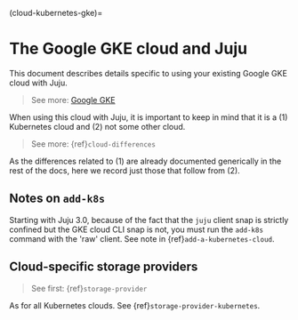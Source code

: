 (cloud-kubernetes-gke)=
# The Google GKE cloud and Juju

<!--To see the older HTG-style doc, see version 21. Note that it may be out-of-date. -->


This document describes details specific to using your existing Google GKE cloud with Juju.

> See more: [Google GKE](https://cloud.google.com/kubernetes-engine/docs)

When using this cloud with Juju, it is important to keep in mind that it is a (1) Kubernetes cloud and (2) not some other cloud.

> See more: {ref}`cloud-differences`

As the differences related to (1) are already documented generically in the rest of the docs, here we record just those that follow from (2).

## Notes on `add-k8s`

Starting with Juju 3.0, because of the  fact that the `juju` client snap is strictly confined but the GKE cloud CLI snap is not, you must run the `add-k8s` command with the 'raw' client. See note in {ref}`add-a-kubernetes-cloud`.

## Cloud-specific storage providers

> See first: {ref}`storage-provider`

As for all Kubernetes clouds. See {ref}`storage-provider-kubernetes`.